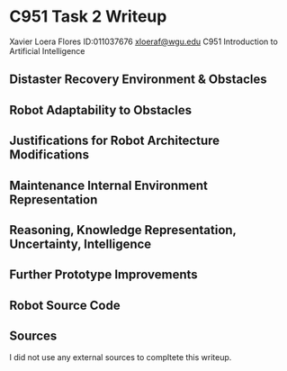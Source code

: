 # C951 Task 2 Writeup 
Xavier Loera Flores
ID:011037676
xloeraf@wgu.edu
C951 Introduction to Artificial Intelligence

## Distaster Recovery Environment & Obstacles


## Robot Adaptability to Obstacles 


## Justifications for Robot Architecture Modifications


## Maintenance Internal Environment Representation


## Reasoning, Knowledge Representation, Uncertainty, Intelligence


## Further Prototype Improvements


## Robot Source Code

## Sources
I did not use any external sources to compltete this writeup.
